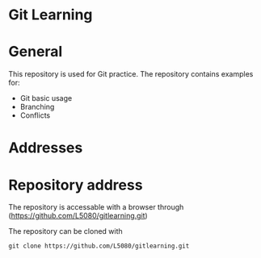 # Git Learning

# General

This repository is used for Git practice. The repository contains examples for:

* Git basic usage
* Branching
* Conflicts

# Addresses

# Repository address

The repository is accessable with a browser through (https://github.com/L5080/gitlearning.git)

The repository can be cloned with
```
git clone https://github.com/L5080/gitlearning.git
```